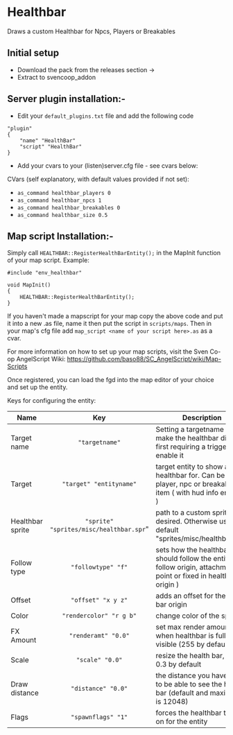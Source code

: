# Healthbar
Draws a custom Healthbar for Npcs, Players or Breakables

## Initial setup
- Download the pack from the releases section ->
- Extract to svencoop_addon

## Server plugin installation:- 
- Edit your `default_plugins.txt` file and add the following code
```
"plugin"
{
	"name" "HealthBar"
	"script" "HealthBar"
}
```

- Add your cvars to your (listen)server.cfg file - see cvars below:

CVars (self explanatory, with default values provided if not set):

* `as_command healthbar_players 0`
* `as_command healthbar_npcs 1`
* `as_command healthbar_breakables 0`
* `as_command healthbar_size 0.5`


## Map script Installation:-

Simply call `HEALTHBAR::RegisterHealthBarEntity();` in the MapInit function of your map script. Example:

```
#include "env_healthbar"

void MapInit()
{
	HEALTHBAR::RegisterHealthBarEntity();
}
```
If you haven't made a mapscript for your map copy the above code and put it into a new .as file, name it then put the script in `scripts/maps`.
Then in your map's cfg file add `map_script <name of your script here>.as` as a cvar.

For more information on how to set up your map scripts, visit the Sven Co-op AngelScript Wiki:
https://github.com/baso88/SC_AngelScript/wiki/Map-Scripts

Once registered, you can load the fgd into the map editor of your choice and set up the entity.

Keys for configuring the entity:

| Name | Key | Description |
| ----| :---: | -------- |
| Target name |`"targetname"`| Setting a targetname will make the healthbar disabled first requiring a trigger to enable it |
| Target |`"target" "entityname"`| target entity to show a healthbar for. Can be a player, npc or breakable item ( with hud info enabled ) |			
| Healthbar sprite |`"sprite" "sprites/misc/healthbar.spr`"  | path to a custom sprite if desired. Otherwise uses default "sprites/misc/healthbar.spr" |
| Follow type |`"followtype" "f"`| sets how the healthbar should follow the entity ( follow origin, attachment point or fixed in healthbar origin ) |
| Offset |`"offset" "x y z"`| adds an offset for the health bar origin |
| Color |`"rendercolor" "r g b"`| change color of the sprite |
| FX Amount |`"renderamt" "0.0"`| set max render amount when healthbar is fully visible (255 by default) |
| Scale |`"scale" "0.0"`| resize the health bar, this is 0.3 by default |
| Draw distance |`"distance" "0.0"`| the distance you have to be to be able to see the health bar (default and maximum is 12048) |
| Flags |`"spawnflags" "1"`| forces the healthbar to stay on for the entity |
